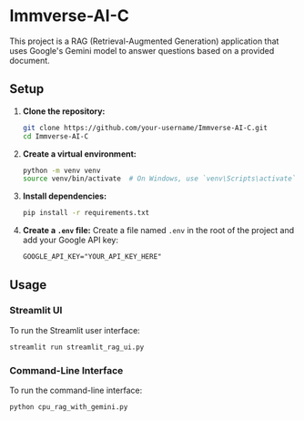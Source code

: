 # Immverse-AI-C

This project is a RAG (Retrieval-Augmented Generation) application that uses Google's Gemini model to answer questions based on a provided document.

## Setup

1.  **Clone the repository:**
    ```bash
    git clone https://github.com/your-username/Immverse-AI-C.git
    cd Immverse-AI-C
    ```

2.  **Create a virtual environment:**
    ```bash
    python -m venv venv
    source venv/bin/activate  # On Windows, use `venv\Scripts\activate`
    ```

3.  **Install dependencies:**
    ```bash
    pip install -r requirements.txt
    ```

4.  **Create a `.env` file:**
    Create a file named `.env` in the root of the project and add your Google API key:
    ```
    GOOGLE_API_KEY="YOUR_API_KEY_HERE"
    ```

## Usage

### Streamlit UI

To run the Streamlit user interface:

```bash
streamlit run streamlit_rag_ui.py
```

### Command-Line Interface

To run the command-line interface:

```bash
python cpu_rag_with_gemini.py
```

